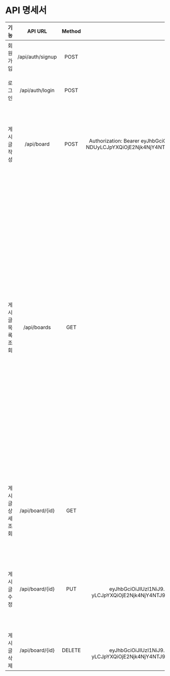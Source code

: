 # API 명세서
|        기능        |      API URL     | Method |                                                                          Request Header                                                                          |                                    Request                                    |                                                                                                                                                                                                                                                                                                                                                                                        Response                                                                                                                                                                                                                                                                                                                                                                                        |                                                                          Response header                                                                         |
|:------------------:|:----------------:|:------:|:----------------------------------------------------------------------------------------------------------------------------------------------------------------:|:-----------------------------------------------------------------------------:|:--------------------------------------------------------------------------------------------------------------------------------------------------------------------------------------------------------------------------------------------------------------------------------------------------------------------------------------------------------------------------------------------------------------------------------------------------------------------------------------------------------------------------------------------------------------------------------------------------------------------------------------------------------------------------------------------------------------------------------------------------------------------------------------:|:----------------------------------------------------------------------------------------------------------------------------------------------------------------:|
| 회원   가입        | /api/auth/signup | POST   |                                                                                                                                                                  | {   "username": "bin1234",  "password":   "Bin@12345" }                       | { "msg":   "회원가입 성공",  "statusCode": 200 }                                                                                                                                                                                                                                                                                                                                                                                                                                                                                                                                                                                                                                                                                                                                       |                                                                                                                                                                  |
| 로그인             | /api/auth/login  | POST   |                                                                                                                                                                  | {   "username": "bin1234",  "password":   "Bin@12345" }                       | { "msg":   "로그인 성공",  "statusCode": 200 }                                                                                                                                                                                                                                                                                                                                                                                                                                                                                                                                                                                                                                                                                                                                         | Authorization:  Bearer    eyJhbGciOiJIUzI1NiJ9.eyJzdWIiOiJiaW4xMjM0IiwiZXhwIjoxNjY5ODcwNDUyLCJpYXQiO jE2Njk4NjY4NTJ9.mm8wgaV8M70hidhPX4Ut6UONZGaxjA1KnOJT1mO59Xc |
| 게시글   작성      | /api/board       | POST   | Authorization:  Bearer    eyJhbGciOiJIUzI1NiJ9.eyJzdWIiOiJiaW4xMjM0IiwiZXhwIjoxNjY5ODcw NDUyLCJpYXQiOjE2Njk4NjY4NTJ9.mm8wgaV8M70hidhPX4Ut6UONZGaxjA1KnOJT1mO59Xc | { "title":   "게시글5",  "content": "내용5" }                                 | { "id": 5,    "title": "게시글5",  "content": "내용5",    "username": "bin1234",  "createdAt":   "2022-12-01T12:56:36.821474",  "modifiedAt":   "2022-12-01T12:56:36.821474" }                                                                                                                                                                                                                                                                                                                                                                                                                                                                                                                                                                                                         |                                                                                                                                                                  |
| 게시글   목록 조회 | /api/boards      | GET    |                                                                                                                                                                  |                                                                               | { "postList":   [ { "id": 1, "title": "게시글1",    "content": "내용1",  "username":   "bin1234",  "createdAt":   "2022-12-01T12:52:06.729608",  "modifiedAt": "2022-12-01T12:52:06.729608"   },  { "id": 2,  "title": "게시글2",    "content": "내용2",  "username":   "bin1234",  "createdAt":   "2022-12-01T12:52:10.566505",  "modifiedAt":   "2022-12-01T12:52:10.566505" },  { "id": 3,    "title": "게시글3",  "content": "내용3",    "username": "bin1234",  "createdAt":   "2022-12-01T12:52:16.773748",  "modifiedAt":   "2022-12-01T12:52:16.773748" },  { "id": 5,    "title": "게시글4 삭제 내용5 수정",  "content": "내용4   삭제 내용5 수정",  "username": "bin1234",    "createdAt": "2022-12-01T12:56:36.821474",    "modifiedAt": "2022-12-01T12:59:25.681261" } ] } |                                                                                                                                                                  |
| 게시글   상세 조회 | /api/board/{id}  | GET    |                                                                                                                                                                  |                                                                               | { "id": 1,    "title": "게시글1",  "content": "내용1",    "username": "bin1234",  "createdAt":   "2022-12-01T12:52:06.729608",  "modifiedAt":   "2022-12-01T12:52:06.729608" }                                                                                                                                                                                                                                                                                                                                                                                                                                                                                                                                                                                                         |                                                                                                                                                                  |
| 게시글   수정      | /api/board/{id}  | PUT    | Authorization:  Bearer    eyJhbGciOiJIUzI1NiJ9.eyJzdWIiOiJiaW4xMjM0IiwiZXhwIjoxNjY5ODcwNDU yLCJpYXQiOjE2Njk4NjY4NTJ9.mm8wgaV8M70hidhPX4Ut6UONZGaxjA1KnOJT1mO59Xc | { "title":   "게시글4 삭제 내용5 수정",  "content": "내용4 삭제 내용5 수정" } | { "id": 5,    "title": "게시글4 삭제 내용5 수정",  "content": "내용4   삭제 내용5 수정",  "username": "bin1234",    "createdAt": "2022-12-01T12:56:36.821474",    "modifiedAt": "2022-12-01T12:56:36.821474"                                                                                                                                                                                                                                                                                                                                                                                                                                                                                                                                                                           |                                                                                                                                                                  |
| 게시글   삭제      | /api/board/{id}  | DELETE | Authorization:  Bearer    eyJhbGciOiJIUzI1NiJ9.eyJzdWIiOiJiaW4xMjM0IiwiZXhwIjoxNjY5ODcwNDU yLCJpYXQiOjE2Njk4NjY4NTJ9.mm8wgaV8M70hidhPX4Ut6UONZGaxjA1KnOJT1mO59Xc |                                                                               | { "msg":   "게시글 삭제 성공",  "statusCode": 200 }                                                                                                                                                                                                                                                                                                                                                                                                                                                                                                                                                                                                                                                                                                                                    |                                                                                                                                                                  |
